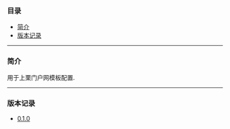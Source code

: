 ### 目录

* [简介](#abstract)
* [版本记录](#version)

---

### <a name="abstract">简介</a>

用于上栗门户网模板配置.

---

### <a name="version">版本记录</a>

* [0.1.0](./Docs/Version/0.1.0.md "0.1.0")